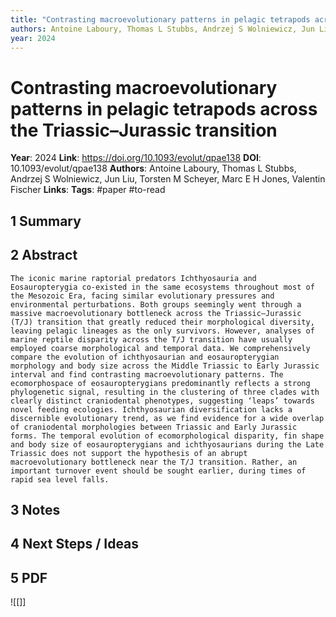 ```yaml
---
title: "Contrasting macroevolutionary patterns in pelagic tetrapods across the Triassic–Jurassic transition"
authors: Antoine Laboury, Thomas L Stubbs, Andrzej S Wolniewicz, Jun Liu, Torsten M Scheyer, Marc E H Jones, Valentin Fischer
year: 2024
---
```

# Contrasting macroevolutionary patterns in pelagic tetrapods across the Triassic–Jurassic transition
**Year**: 2024
**Link**: https://doi.org/10.1093/evolut/qpae138
**DOI**: 10.1093/evolut/qpae138
**Authors**: Antoine Laboury, Thomas L Stubbs, Andrzej S Wolniewicz, Jun Liu, Torsten M Scheyer, Marc E H Jones, Valentin Fischer
**Links**:
**Tags**: #paper #to-read 

## 1 Summary

## 2 Abstract
```
The iconic marine raptorial predators Ichthyosauria and Eosauropterygia co-existed in the same ecosystems throughout most of the Mesozoic Era, facing similar evolutionary pressures and environmental perturbations. Both groups seemingly went through a massive macroevolutionary bottleneck across the Triassic–Jurassic (T/J) transition that greatly reduced their morphological diversity, leaving pelagic lineages as the only survivors. However, analyses of marine reptile disparity across the T/J transition have usually employed coarse morphological and temporal data. We comprehensively compare the evolution of ichthyosaurian and eosauropterygian morphology and body size across the Middle Triassic to Early Jurassic interval and find contrasting macroevolutionary patterns. The ecomorphospace of eosauropterygians predominantly reflects a strong phylogenetic signal, resulting in the clustering of three clades with clearly distinct craniodental phenotypes, suggesting ‘leaps’ towards novel feeding ecologies. Ichthyosaurian diversification lacks a discernible evolutionary trend, as we find evidence for a wide overlap of craniodental morphologies between Triassic and Early Jurassic forms. The temporal evolution of ecomorphological disparity, fin shape and body size of eosauropterygians and ichthyosaurians during the Late Triassic does not support the hypothesis of an abrupt macroevolutionary bottleneck near the T/J transition. Rather, an important turnover event should be sought earlier, during times of rapid sea level falls.
```

## 3 Notes

## 4 Next Steps / Ideas

## 5 PDF

![[]]